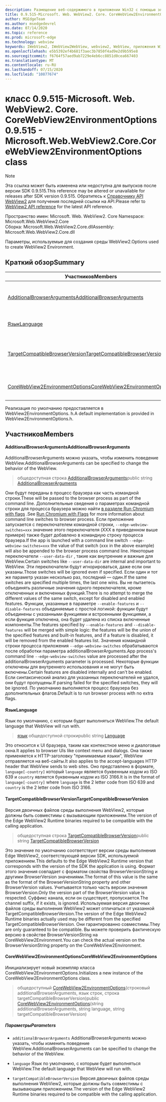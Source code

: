 ```yaml
---
description: Размещение веб-содержимого в приложении Win32 с помощью элемента управления Microsoft Edge WebView2
title: 0.9.515-Microsoft. Web. WebView2. Core. CoreWebView2EnvironmentOptions
author: MSEdgeTeam
ms.author: msedgedevrel
ms.date: 07/14/2020
ms.topic: reference
ms.prod: microsoft-edge
ms.technology: webview
keywords: IWebView2, IWebView2WebView, webview2, WebView, приложения Win32, Win32, EDGE, ICoreWebView2, ICoreWebView2Controller, элемент управления "веб-браузер", HTML Edge
ms.openlocfilehash: e5b5392ef4b681f3aec3b7850f4ad9e2d9b595e8
ms.sourcegitcommit: f6764f57aed9ab7229e4eb6cc8851d0cea667403
ms.translationtype: MT
ms.contentlocale: ru-RU
ms.lasthandoff: 07/15/2020
ms.locfileid: "10877674"
---
```

# <span data-ttu-id="b9e8e-104">класс 0.9.515-Microsoft. Web. WebView2. Core. CoreWebView2EnvironmentOptions</span><span class="sxs-lookup"><span data-stu-id="b9e8e-104">0.9.515 - Microsoft.Web.WebView2.Core.CoreWebView2EnvironmentOptions class</span></span> 

> [!NOTE]
> <span data-ttu-id="b9e8e-105">Эта ссылка может быть изменена или недоступна для выпусков после версии SDK 0.9.515.</span><span class="sxs-lookup"><span data-stu-id="b9e8e-105">This reference may be altered or unavailable for releases after SDK version 0.9.515.</span></span> <span data-ttu-id="b9e8e-106">Обратитесь к [Справочнику API WebView2](../../../webview2-api-reference.md) для получения последней ссылки на API.</span><span class="sxs-lookup"><span data-stu-id="b9e8e-106">Please refer to [WebView2 API reference](../../../webview2-api-reference.md) for the latest API reference.</span></span>

<span data-ttu-id="b9e8e-107">Пространство имен: Microsoft. Web. WebView2. Core </span><span class="sxs-lookup"><span data-stu-id="b9e8e-107">Namespace: Microsoft.Web.WebView2.Core</span></span>\
<span data-ttu-id="b9e8e-108">Сборка: Microsoft.Web.WebView2.Core.dll</span><span class="sxs-lookup"><span data-stu-id="b9e8e-108">Assembly: Microsoft.Web.WebView2.Core.dll</span></span>

<span data-ttu-id="b9e8e-109">Параметры, используемые для создания среды WebView2.</span><span class="sxs-lookup"><span data-stu-id="b9e8e-109">Options used to create WebView2 Environment.</span></span>

## <span data-ttu-id="b9e8e-110">Краткий обзор</span><span class="sxs-lookup"><span data-stu-id="b9e8e-110">Summary</span></span>

 <span data-ttu-id="b9e8e-111">Участников</span><span class="sxs-lookup"><span data-stu-id="b9e8e-111">Members</span></span>                        | <span data-ttu-id="b9e8e-112">Описания</span><span class="sxs-lookup"><span data-stu-id="b9e8e-112">Descriptions</span></span>
--------------------------------|---------------------------------------------
[<span data-ttu-id="b9e8e-113">AdditionalBrowserArguments</span><span class="sxs-lookup"><span data-stu-id="b9e8e-113">AdditionalBrowserArguments</span></span>](#additionalbrowserarguments) | <span data-ttu-id="b9e8e-114">AdditionalBrowserArguments можно указать, чтобы изменить поведение WebView.</span><span class="sxs-lookup"><span data-stu-id="b9e8e-114">AdditionalBrowserArguments can be specified to change the behavior of the WebView.</span></span>
[<span data-ttu-id="b9e8e-115">Язык</span><span class="sxs-lookup"><span data-stu-id="b9e8e-115">Language</span></span>](#language) | <span data-ttu-id="b9e8e-116">Язык по умолчанию, с которым будет выполняться WebView.</span><span class="sxs-lookup"><span data-stu-id="b9e8e-116">The default language that WebView will run with.</span></span>
[<span data-ttu-id="b9e8e-117">TargetCompatibleBrowserVersion</span><span class="sxs-lookup"><span data-stu-id="b9e8e-117">TargetCompatibleBrowserVersion</span></span>](#targetcompatiblebrowserversion) | <span data-ttu-id="b9e8e-118">Версия двоичных файлов среды выполнения WebView2, которые должны быть совместимы с вызывающим приложением.</span><span class="sxs-lookup"><span data-stu-id="b9e8e-118">The version of the Edge WebView2 Runtime binaries required to be compatible with the calling application.</span></span>
[<span data-ttu-id="b9e8e-119">CoreWebView2EnvironmentOptions</span><span class="sxs-lookup"><span data-stu-id="b9e8e-119">CoreWebView2EnvironmentOptions</span></span>](#corewebview2environmentoptions) | <span data-ttu-id="b9e8e-120">Инициализирует новый экземпляр класса CoreWebView2EnvironmentOptions.</span><span class="sxs-lookup"><span data-stu-id="b9e8e-120">Initializes a new instance of the CoreWebView2EnvironmentOptions class.</span></span>

<span data-ttu-id="b9e8e-121">Реализация по умолчанию предоставляется в WebView2EnvironmentOptions. h.</span><span class="sxs-lookup"><span data-stu-id="b9e8e-121">A default implementation is provided in WebView2EnvironmentOptions.h.</span></span>

## <span data-ttu-id="b9e8e-122">Участников</span><span class="sxs-lookup"><span data-stu-id="b9e8e-122">Members</span></span>

#### <span data-ttu-id="b9e8e-123">AdditionalBrowserArguments</span><span class="sxs-lookup"><span data-stu-id="b9e8e-123">AdditionalBrowserArguments</span></span> 

<span data-ttu-id="b9e8e-124">AdditionalBrowserArguments можно указать, чтобы изменить поведение WebView.</span><span class="sxs-lookup"><span data-stu-id="b9e8e-124">AdditionalBrowserArguments can be specified to change the behavior of the WebView.</span></span>

> <span data-ttu-id="b9e8e-125">общедоступная строка [AdditionalBrowserArguments](#additionalbrowserarguments)</span><span class="sxs-lookup"><span data-stu-id="b9e8e-125">public string [AdditionalBrowserArguments](#additionalbrowserarguments)</span></span>

<span data-ttu-id="b9e8e-126">Они будут переданы в процесс браузера как часть командной строки.</span><span class="sxs-lookup"><span data-stu-id="b9e8e-126">These will be passed to the browser process as part of the command line.</span></span> <span data-ttu-id="b9e8e-127">Дополнительные сведения о параметрах командной строки для процесса браузера можно найти [в разделе Run Chromium with flags](https://aka.ms/RunChromiumWithFlags) .</span><span class="sxs-lookup"><span data-stu-id="b9e8e-127">See [Run Chromium with Flags](https://aka.ms/RunChromiumWithFlags) for more information about command line switches to browser process.</span></span> <span data-ttu-id="b9e8e-128">Если приложение запускается с переключателем командной строки, `--edge-webview-switches=xxx` значение этого переключателя (XXX в приведенном выше примере) также будет добавлено в командную строку процесса браузера.</span><span class="sxs-lookup"><span data-stu-id="b9e8e-128">If the app is launched with a command line switch `--edge-webview-switches=xxx` the value of that switch (xxx in the above example) will also be appended to the browser process command line.</span></span> <span data-ttu-id="b9e8e-129">Некоторые переключатели `--user-data-dir` , такие как внутренние и важные для WebView.</span><span class="sxs-lookup"><span data-stu-id="b9e8e-129">Certain switches like `--user-data-dir` are internal and important to WebView.</span></span> <span data-ttu-id="b9e8e-130">Эти переключатели будут игнорироваться, даже если они указаны.</span><span class="sxs-lookup"><span data-stu-id="b9e8e-130">Those switches will be ignored even if specified.</span></span> <span data-ttu-id="b9e8e-131">Если один и тот же параметр указан несколько раз, последний — один.</span><span class="sxs-lookup"><span data-stu-id="b9e8e-131">If the same switches are specified multiple times, the last one wins.</span></span> <span data-ttu-id="b9e8e-132">Вы не пытаетесь объединять различные значения одного переключателя, кроме отключенных и включенных функций.</span><span class="sxs-lookup"><span data-stu-id="b9e8e-132">There is no attempt to merge the different values of the same switch, except for disabled and enabled features.</span></span> <span data-ttu-id="b9e8e-133">Функции, указанные в параметре `--enable-features` и `--disable-features` объединяемые с простой логикой: функции будут объединены с указанными функциями и встроенными функциями, а если функция отключена, она будет удалена из списка включенные компоненты.</span><span class="sxs-lookup"><span data-stu-id="b9e8e-133">The features specified by `--enable-features` and `--disable-features` will be merged with simple logic: the features will be the union of the specified features and built-in features, and if a feature is disabled, it will be removed from the enabled features list.</span></span> <span data-ttu-id="b9e8e-134">Значения командной строки процесса приложения `--edge-webview-switches` обрабатываются после обработки параметра additionalBrowserArguments.</span><span class="sxs-lookup"><span data-stu-id="b9e8e-134">App process's command line `--edge-webview-switches` value are processed after the additionalBrowserArguments parameter is processed.</span></span> <span data-ttu-id="b9e8e-135">Некоторые функции отключены для внутреннего использования и не могут быть включены.</span><span class="sxs-lookup"><span data-stu-id="b9e8e-135">Certain features are disabled internally and can't be enabled.</span></span> <span data-ttu-id="b9e8e-136">Если синтаксический анализ для указанных переключателей не удался, они будут пропущены.</span><span class="sxs-lookup"><span data-stu-id="b9e8e-136">If parsing failed for the specified switches, they will be ignored.</span></span> <span data-ttu-id="b9e8e-137">По умолчанию выполняется процесс браузера без дополнительных флагов.</span><span class="sxs-lookup"><span data-stu-id="b9e8e-137">Default is to run browser process with no extra flags.</span></span>

#### <span data-ttu-id="b9e8e-138">Язык</span><span class="sxs-lookup"><span data-stu-id="b9e8e-138">Language</span></span> 

<span data-ttu-id="b9e8e-139">Язык по умолчанию, с которым будет выполняться WebView.</span><span class="sxs-lookup"><span data-stu-id="b9e8e-139">The default language that WebView will run with.</span></span>

> <span data-ttu-id="b9e8e-140">[язык](#language) общедоступной строки</span><span class="sxs-lookup"><span data-stu-id="b9e8e-140">public string [Language](#language)</span></span>

<span data-ttu-id="b9e8e-141">Это относится к UI браузера, таким как контекстное меню и диалоговые окна.</span><span class="sxs-lookup"><span data-stu-id="b9e8e-141">It applies to browser UIs like context menu and dialogs.</span></span> <span data-ttu-id="b9e8e-142">Она также применяется к HTTP-заголовку "принимаемые языки", WebView отправляется на веб-сайты.</span><span class="sxs-lookup"><span data-stu-id="b9e8e-142">It also applies to the accept-languages HTTP header that WebView sends to web sites.</span></span> <span data-ttu-id="b9e8e-143">Оно представлено в формате, `language[-country]` который `language` является буквенным кодом из ISO 639 и `country` является буквенным кодом из ISO 3166.</span><span class="sxs-lookup"><span data-stu-id="b9e8e-143">It is in the format of `language[-country]` where `language` is the 2 letter code from ISO 639 and `country` is the 2 letter code from ISO 3166.</span></span>

#### <span data-ttu-id="b9e8e-144">TargetCompatibleBrowserVersion</span><span class="sxs-lookup"><span data-stu-id="b9e8e-144">TargetCompatibleBrowserVersion</span></span> 

<span data-ttu-id="b9e8e-145">Версия двоичных файлов среды выполнения WebView2, которые должны быть совместимы с вызывающим приложением.</span><span class="sxs-lookup"><span data-stu-id="b9e8e-145">The version of the Edge WebView2 Runtime binaries required to be compatible with the calling application.</span></span>

> <span data-ttu-id="b9e8e-146">общедоступная строка [TargetCompatibleBrowserVersion](#targetcompatiblebrowserversion)</span><span class="sxs-lookup"><span data-stu-id="b9e8e-146">public string [TargetCompatibleBrowserVersion](#targetcompatiblebrowserversion)</span></span>

<span data-ttu-id="b9e8e-147">Это значение по умолчанию соответствует версии среды выполнения Edge WebView2, соответствующей версии SDK, используемой приложением.</span><span class="sxs-lookup"><span data-stu-id="b9e8e-147">This defaults to the Edge WebView2 Runtime version that corresponds with the version of the SDK the application is using.</span></span> <span data-ttu-id="b9e8e-148">Формат этого значения совпадает с форматом свойства BrowserVersionString и другими BrowserVersion значениями.</span><span class="sxs-lookup"><span data-stu-id="b9e8e-148">The format of this value is the same as the format of the BrowserVersionString property and other BrowserVersion values.</span></span> <span data-ttu-id="b9e8e-149">Учитывается только часть версии значения BrowserVersion.</span><span class="sxs-lookup"><span data-stu-id="b9e8e-149">Only the version part of the BrowserVersion value is respected.</span></span> <span data-ttu-id="b9e8e-150">Суффикс канала, если он существует, пропускается.</span><span class="sxs-lookup"><span data-stu-id="b9e8e-150">The channel suffix, if it exists, is ignored.</span></span> <span data-ttu-id="b9e8e-151">Используемая версия двоичных файлов среды выполнения WebView2 может отличаться от указанной TargetCompatibleBrowserVersion.</span><span class="sxs-lookup"><span data-stu-id="b9e8e-151">The version of the Edge WebView2 Runtime binaries actually used may be different from the specified TargetCompatibleBrowserVersion.</span></span> <span data-ttu-id="b9e8e-152">Они гарантированно совместимы.</span><span class="sxs-lookup"><span data-stu-id="b9e8e-152">They are only guaranteed to be compatible.</span></span> <span data-ttu-id="b9e8e-153">Вы можете проверить фактическую версию в свойстве BrowserVersionString на CoreWebView2Environment.</span><span class="sxs-lookup"><span data-stu-id="b9e8e-153">You can check the actual version on the BrowserVersionString property on the CoreWebView2Environment.</span></span>

#### <span data-ttu-id="b9e8e-154">CoreWebView2EnvironmentOptions</span><span class="sxs-lookup"><span data-stu-id="b9e8e-154">CoreWebView2EnvironmentOptions</span></span> 

<span data-ttu-id="b9e8e-155">Инициализирует новый экземпляр класса CoreWebView2EnvironmentOptions.</span><span class="sxs-lookup"><span data-stu-id="b9e8e-155">Initializes a new instance of the CoreWebView2EnvironmentOptions class.</span></span>

> <span data-ttu-id="b9e8e-156">общедоступный [CoreWebView2EnvironmentOptions](#corewebview2environmentoptions)(строковый additionalBrowserArguments, язык строк, строка targetCompatibleBrowserVersion)</span><span class="sxs-lookup"><span data-stu-id="b9e8e-156">public  [CoreWebView2EnvironmentOptions](#corewebview2environmentoptions)(string additionalBrowserArguments, string language, string targetCompatibleBrowserVersion)</span></span>

##### <span data-ttu-id="b9e8e-157">Параметры</span><span class="sxs-lookup"><span data-stu-id="b9e8e-157">Parameters</span></span>
* `additionalBrowserArguments` <span data-ttu-id="b9e8e-158">AdditionalBrowserArguments можно указать, чтобы изменить поведение WebView.</span><span class="sxs-lookup"><span data-stu-id="b9e8e-158">AdditionalBrowserArguments can be specified to change the behavior of the WebView.</span></span> 

* `language` <span data-ttu-id="b9e8e-159">Язык по умолчанию, с которым будет выполняться WebView.</span><span class="sxs-lookup"><span data-stu-id="b9e8e-159">The default language that WebView will run with.</span></span> 

* `targetCompatibleBrowserVersion` <span data-ttu-id="b9e8e-160">Версия двоичных файлов среды выполнения WebView2, которые должны быть совместимы с вызывающим приложением.</span><span class="sxs-lookup"><span data-stu-id="b9e8e-160">The version of the Edge WebView2 Runtime binaries required to be compatible with the calling application.</span></span>


